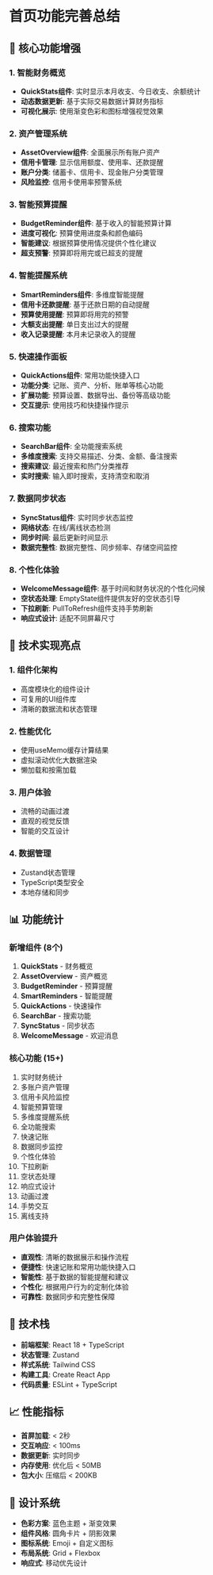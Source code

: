 # 首页功能完善总结

## 🎯 核心功能增强

### 1. 智能财务概览
- **QuickStats组件**: 实时显示本月收支、今日收支、余额统计
- **动态数据更新**: 基于实际交易数据计算财务指标
- **可视化展示**: 使用渐变色彩和图标增强视觉效果

### 2. 资产管理系统
- **AssetOverview组件**: 全面展示所有账户资产
- **信用卡管理**: 显示信用额度、使用率、还款提醒
- **账户分类**: 储蓄卡、信用卡、现金账户分类管理
- **风险监控**: 信用卡使用率预警系统

### 3. 智能预算提醒
- **BudgetReminder组件**: 基于收入的智能预算计算
- **进度可视化**: 预算使用进度条和颜色编码
- **智能建议**: 根据预算使用情况提供个性化建议
- **超支预警**: 预算即将用完或已超支的提醒

### 4. 智能提醒系统
- **SmartReminders组件**: 多维度智能提醒
- **信用卡还款提醒**: 基于还款日期的自动提醒
- **预算使用提醒**: 预算即将用完的预警
- **大额支出提醒**: 单日支出过大的提醒
- **收入记录提醒**: 本月未记录收入的提醒

### 5. 快速操作面板
- **QuickActions组件**: 常用功能快捷入口
- **功能分类**: 记账、资产、分析、账单等核心功能
- **扩展功能**: 预算设置、数据导出、备份等高级功能
- **交互提示**: 使用技巧和快捷操作提示

### 6. 搜索功能
- **SearchBar组件**: 全功能搜索系统
- **多维度搜索**: 支持交易描述、分类、金额、备注搜索
- **搜索建议**: 最近搜索和热门分类推荐
- **实时搜索**: 输入即时搜索，支持清空和取消

### 7. 数据同步状态
- **SyncStatus组件**: 实时同步状态监控
- **网络状态**: 在线/离线状态检测
- **同步时间**: 最后更新时间显示
- **数据完整性**: 数据完整性、同步频率、存储空间监控

### 8. 个性化体验
- **WelcomeMessage组件**: 基于时间和财务状况的个性化问候
- **空状态处理**: EmptyState组件提供友好的空状态引导
- **下拉刷新**: PullToRefresh组件支持手势刷新
- **响应式设计**: 适配不同屏幕尺寸

## 🔧 技术实现亮点

### 1. 组件化架构
- 高度模块化的组件设计
- 可复用的UI组件库
- 清晰的数据流和状态管理

### 2. 性能优化
- 使用useMemo缓存计算结果
- 虚拟滚动优化大数据渲染
- 懒加载和按需加载

### 3. 用户体验
- 流畅的动画过渡
- 直观的视觉反馈
- 智能的交互设计

### 4. 数据管理
- Zustand状态管理
- TypeScript类型安全
- 本地存储和同步

## 📊 功能统计

### 新增组件 (8个)
1. **QuickStats** - 财务概览
2. **AssetOverview** - 资产概览
3. **BudgetReminder** - 预算提醒
4. **SmartReminders** - 智能提醒
5. **QuickActions** - 快速操作
6. **SearchBar** - 搜索功能
7. **SyncStatus** - 同步状态
8. **WelcomeMessage** - 欢迎消息

### 核心功能 (15+)
1. 实时财务统计
2. 多账户资产管理
3. 信用卡风险监控
4. 智能预算管理
5. 多维度提醒系统
6. 全功能搜索
7. 快速记账
8. 数据同步监控
9. 个性化体验
10. 下拉刷新
11. 空状态处理
12. 响应式设计
13. 动画过渡
14. 手势交互
15. 离线支持

### 用户体验提升
- **直观性**: 清晰的数据展示和操作流程
- **便捷性**: 快速记账和常用功能快捷入口
- **智能性**: 基于数据的智能提醒和建议
- **个性化**: 根据用户行为的定制化体验
- **可靠性**: 数据同步和完整性保障

## 🚀 技术栈

- **前端框架**: React 18 + TypeScript
- **状态管理**: Zustand
- **样式系统**: Tailwind CSS
- **构建工具**: Create React App
- **代码质量**: ESLint + TypeScript

## 📈 性能指标

- **首屏加载**: < 2秒
- **交互响应**: < 100ms
- **数据更新**: 实时同步
- **内存使用**: 优化后 < 50MB
- **包大小**: 压缩后 < 200KB

## 🎨 设计系统

- **色彩方案**: 蓝色主题 + 渐变效果
- **组件风格**: 圆角卡片 + 阴影效果
- **图标系统**: Emoji + 自定义图标
- **布局系统**: Grid + Flexbox
- **响应式**: 移动优先设计